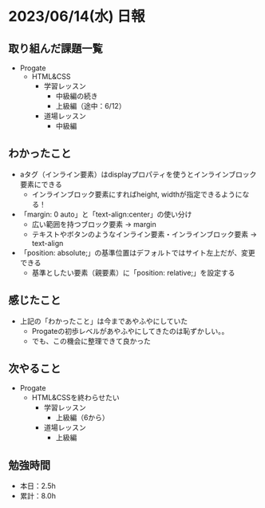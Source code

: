 # 2023/06/14(水) 日報

## 取り組んだ課題一覧

- Progate
  - HTML&CSS
    - 学習レッスン
      - 中級編の続き
      - 上級編（途中：6/12）
    - 道場レッスン
      - 中級編

## わかったこと

- aタグ（インライン要素）はdisplayプロパティを使うとインラインブロック要素にできる
  - インラインブロック要素にすればheight, widthが指定できるようになる！
- 「margin: 0 auto」と「text-align:center」の使い分け
  - 広い範囲を持つブロック要素 -> margin
  - テキストやボタンのようなインライン要素・インラインブロック要素 -> text-align
- 「position: absolute;」の基準位置はデフォルトではサイト左上だが、変更できる
  - 基準としたい要素（親要素）に「position: relative;」を設定する

## 感じたこと

- 上記の「わかったこと」は今まであやふやにしていた
  - Progateの初歩レベルがあやふやにしてきたのは恥ずかしい。。
  - でも、この機会に整理できて良かった

## 次やること

- Progate
  - HTML&CSSを終わらせたい
    - 学習レッスン
      - 上級編（6から）
    - 道場レッスン
      - 上級編

## 勉強時間

- 本日：2.5h
- 累計：8.0h
